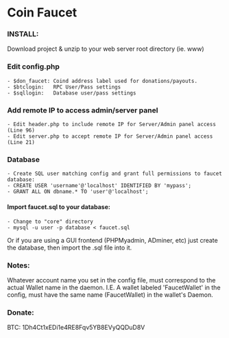 # Coin Faucet

### INSTALL:
Download project & unzip to your web server root directory (ie. www) 

### Edit config.php 
	- $don_faucet: Coind address label used for donations/payouts.
	- $btclogin:   RPC User/Pass settings
	- $sqllogin:   Database user/pass settings

### Add remote IP to access admin/server panel 
 	- Edit header.php to include remote IP for Server/Admin panel access (Line 96)
	- Edit server.php to accept remote IP for Server/Admin panel access (Line 21)

### Database
	- Create SQL user matching config and grant full permissions to faucet database:
	- CREATE USER 'username'@'localhost' IDENTIFIED BY 'mypass';
	- GRANT ALL ON dbname.* TO 'user'@'localhost';

#### Import faucet.sql to your database:
	- Change to "core" directory
	- mysql -u user -p database < faucet.sql
	
Or if you are using a GUI frontend (PHPMyadmin, ADminer, etc) just create the database, then import the .sql file into it.

### Notes:
Whatever account name you set in the config file, must correspond to the actual Wallet name in the daemon. I.E. A wallet labeled 'FaucetWallet' in the config, must have the same name (FaucetWallet) in the wallet's Daemon.

### Donate:
BTC: 1Dh4Ct1xEDi1e4RE8Fqv5YB8EVyQQDuD8V
